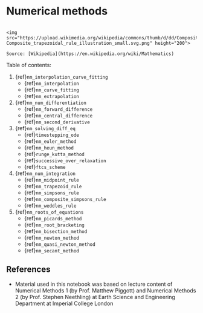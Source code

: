 # Numerical methods

```{sidebar} Numerical methods

<img src="https://upload.wikimedia.org/wikipedia/commons/thumb/d/dd/Composite_trapezoidal_rule_illustration_small.svg/1920px-Composite_trapezoidal_rule_illustration_small.svg.png" height="200">

Source: [Wikipedia](https://en.wikipedia.org/wiki/Mathematics)
```
Table of contents:

1. {ref}`nm_interpolation_curve_fitting`
    * {ref}`nm_interpolation`
    * {ref}`nm_curve_fitting`
    * {ref}`nm_extrapolation`
2. {ref}`nm_num_differentiation`
    * {ref}`nm_forward_difference`
    * {ref}`nm_central_difference`
    * {ref}`nm_second_derivative`
3. {ref}`nm_solving_diff_eq`
    * {ref}`timestepping_ode`
    * {ref}`nm_euler_method`
    * {ref}`nm_heun_method`
    * {ref}`runge_kutta_method`
    * {ref}`successive_over_relaxation`
    * {ref}`ftcs_scheme`
4. {ref}`nm_num_integration`
    * {ref}`nm_midpoint_rule`
    * {ref}`nm_trapezoid_rule`
    * {ref}`nm_simpsons_rule`
    * {ref}`nm_composite_simpsons_rule`
    * {ref}`nm_weddles_rule`
5. {ref}`nm_roots_of_equations`
    * {ref}`nm_picards_method`
    * {ref}`nm_root_bracketing`
    * {ref}`nm_bisection_method`
    * {ref}`nm_newton_method`
    * {ref}`nm_quasi_newton_method`
    * {ref}`nm_secant_method`



## References

* Material used in this notebook was based on lecture content of Numerical Methods 1 (by Prof. Matthew Piggott) and Numerical Methods 2 (by Prof. Stephen Neethling) at Earth Science and Engineering Department at Imperial College London